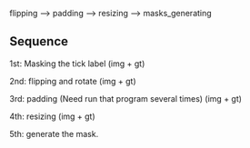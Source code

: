 flipping --> padding --> resizing --> masks_generating

## Sequence

1st: Masking the tick label (img + gt)

2nd: flipping and rotate (img + gt)

3rd: padding (Need run that program several times) (img + gt)

4th: resizing (img + gt)

5th: generate the mask.